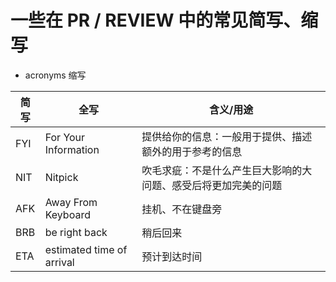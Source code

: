 # 一些在 PR / REVIEW 中的常见简写、缩写

- acronyms 缩写

|简写|全写|含义/用途|
|---|---|---|
|FYI|For Your Information|提供给你的信息：一般用于提供、描述额外的用于参考的信息|
|NIT|Nitpick|吹毛求疵：不是什么产生巨大影响的大问题、感受后将更加完美的问题|
|AFK|Away From Keyboard|挂机、不在键盘旁|
|BRB|be right back|稍后回来|
|ETA|estimated time of arrival|预计到达时间|
